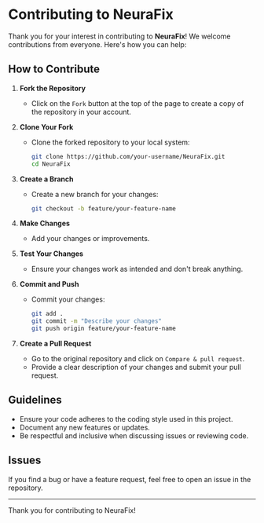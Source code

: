 # Contributing to NeuraFix

Thank you for your interest in contributing to **NeuraFix**! We welcome contributions from everyone. Here's how you can help:

## How to Contribute

1. **Fork the Repository**
   - Click on the `Fork` button at the top of the page to create a copy of the repository in your account.

2. **Clone Your Fork**
   - Clone the forked repository to your local system:
     ```bash
     git clone https://github.com/your-username/NeuraFix.git
     cd NeuraFix
     ```

3. **Create a Branch**
   - Create a new branch for your changes:
     ```bash
     git checkout -b feature/your-feature-name
     ```

4. **Make Changes**
   - Add your changes or improvements.

5. **Test Your Changes**
   - Ensure your changes work as intended and don't break anything.

6. **Commit and Push**
   - Commit your changes:
     ```bash
     git add .
     git commit -m "Describe your changes"
     git push origin feature/your-feature-name
     ```

7. **Create a Pull Request**
   - Go to the original repository and click on `Compare & pull request`.
   - Provide a clear description of your changes and submit your pull request.

## Guidelines
- Ensure your code adheres to the coding style used in this project.
- Document any new features or updates.
- Be respectful and inclusive when discussing issues or reviewing code.

## Issues
If you find a bug or have a feature request, feel free to open an issue in the repository.

---

Thank you for contributing to NeuraFix!
